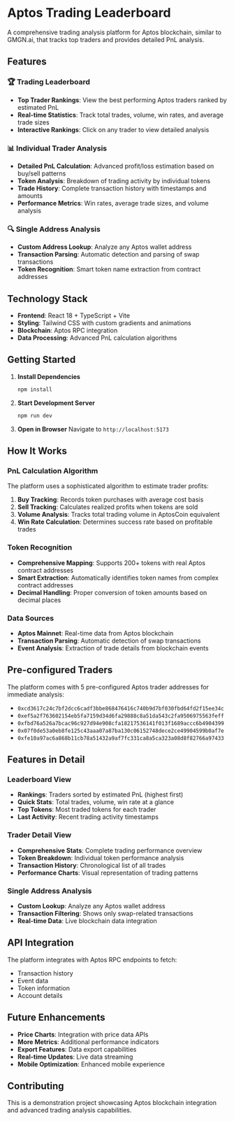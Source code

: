 # Aptos Trading Leaderboard

A comprehensive trading analysis platform for Aptos blockchain, similar to GMGN.ai, that tracks top traders and provides detailed PnL analysis.

## Features

### 🏆 Trading Leaderboard

- **Top Trader Rankings**: View the best performing Aptos traders ranked by estimated PnL
- **Real-time Statistics**: Track total trades, volume, win rates, and average trade sizes
- **Interactive Rankings**: Click on any trader to view detailed analysis

### 📊 Individual Trader Analysis

- **Detailed PnL Calculation**: Advanced profit/loss estimation based on buy/sell patterns
- **Token Analysis**: Breakdown of trading activity by individual tokens
- **Trade History**: Complete transaction history with timestamps and amounts
- **Performance Metrics**: Win rates, average trade sizes, and volume analysis

### 🔍 Single Address Analysis

- **Custom Address Lookup**: Analyze any Aptos wallet address
- **Transaction Parsing**: Automatic detection and parsing of swap transactions
- **Token Recognition**: Smart token name extraction from contract addresses

## Technology Stack

- **Frontend**: React 18 + TypeScript + Vite
- **Styling**: Tailwind CSS with custom gradients and animations
- **Blockchain**: Aptos RPC integration
- **Data Processing**: Advanced PnL calculation algorithms

## Getting Started

1. **Install Dependencies**

   ```bash
   npm install
   ```

2. **Start Development Server**

   ```bash
   npm run dev
   ```

3. **Open in Browser**
   Navigate to `http://localhost:5173`

## How It Works

### PnL Calculation Algorithm

The platform uses a sophisticated algorithm to estimate trader profits:

1. **Buy Tracking**: Records token purchases with average cost basis
2. **Sell Tracking**: Calculates realized profits when tokens are sold
3. **Volume Analysis**: Tracks total trading volume in AptosCoin equivalent
4. **Win Rate Calculation**: Determines success rate based on profitable trades

### Token Recognition

- **Comprehensive Mapping**: Supports 200+ tokens with real Aptos contract addresses
- **Smart Extraction**: Automatically identifies token names from complex contract addresses
- **Decimal Handling**: Proper conversion of token amounts based on decimal places

### Data Sources

- **Aptos Mainnet**: Real-time data from Aptos blockchain
- **Transaction Parsing**: Automatic detection of swap transactions
- **Event Analysis**: Extraction of trade details from blockchain events

## Pre-configured Traders

The platform comes with 5 pre-configured Aptos trader addresses for immediate analysis:

- `0xcd3617c24c7bf2dcc6cadf3bbe868476416c740b9d7bf030fbd64fd2f15ee34c`
- `0xef5a2f763602154eb5fa7159d34d6fa29888c8a51da543c2fa9506975563feff`
- `0xfbd76a526a7bcac96c927d94e908cfa18217536141f013f1689accc6b4904399`
- `0x07f0de53a0eb8fe125c43aaa07a87ba130c06152748dece2ce49904599b0af7e`
- `0xfe10a97ac6a868b11cb78a51432a9af7fc331ca8a5ca323a08d8f82766a97433`

## Features in Detail

### Leaderboard View

- **Rankings**: Traders sorted by estimated PnL (highest first)
- **Quick Stats**: Total trades, volume, win rate at a glance
- **Top Tokens**: Most traded tokens for each trader
- **Last Activity**: Recent trading activity timestamps

### Trader Detail View

- **Comprehensive Stats**: Complete trading performance overview
- **Token Breakdown**: Individual token performance analysis
- **Transaction History**: Chronological list of all trades
- **Performance Charts**: Visual representation of trading patterns

### Single Address Analysis

- **Custom Lookup**: Analyze any Aptos wallet address
- **Transaction Filtering**: Shows only swap-related transactions
- **Real-time Data**: Live blockchain data integration

## API Integration

The platform integrates with Aptos RPC endpoints to fetch:

- Transaction history
- Event data
- Token information
- Account details

## Future Enhancements

- **Price Charts**: Integration with price data APIs
- **More Metrics**: Additional performance indicators
- **Export Features**: Data export capabilities
- **Real-time Updates**: Live data streaming
- **Mobile Optimization**: Enhanced mobile experience

## Contributing

This is a demonstration project showcasing Aptos blockchain integration and advanced trading analysis capabilities.
